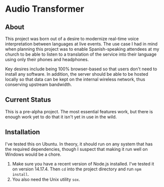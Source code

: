 # Audio Transformer

## About

This project was born out of a desire to modernize real-time voice interpretation between languages at live events. The use case I had in mind when planning this project was to enable Spanish-speaking attendees at my church to be able to listen to a translation of the service into their language using only their phones and headphones.

Key desires include being 100% browser-based so that users don't need to install any software. In addition, the server should be able to be hosted locally so that data can be kept on the internal wireless network, thus conserving upstream bandwidth.

## Current Status

This is a pre-alpha project. The most essential features work, but there is enough work yet to do that it isn't yet in use in the wild.

## Installation

I've tested this on Ubuntu. In theory, it should run on any system that has the required dependencies, though I suspect that making it run well on Windows would be a chore.

1. Make sure you have a recent version of Node.js installed. I've tested it on
   version 14.17.4. Then `cd` into the project directory and run `npm install`.
2. You also need the Unix utility `sox`.

<!-- 2. Install Liquidsoap. On Ubuntu systems, you can do this:
   `sudo apt install liquidsoap`. On other systems,
   [see the Liquidsoap documentation][liq-install]. -->

[liq-install]: https://www.liquidsoap.info/doc-dev/install.html
